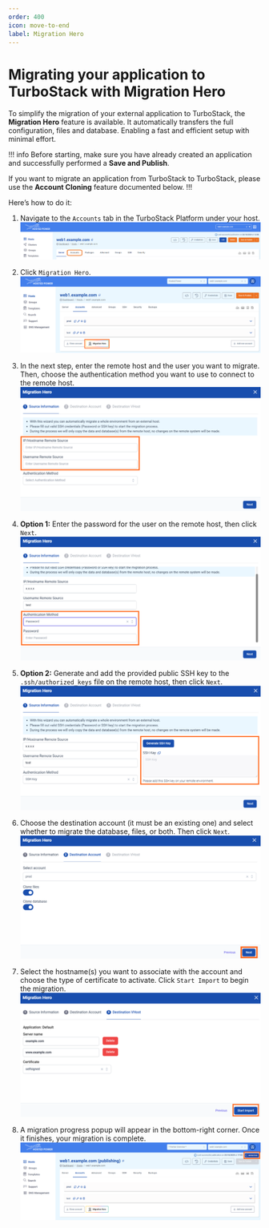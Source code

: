 ```yaml
---
order: 400
icon: move-to-end
label: Migration Hero
---
```


# Migrating your application to TurboStack with Migration Hero

To simplify the migration of your external application to TurboStack, the **Migration Hero** feature is available. It automatically transfers the full configuration, files and database. Enabling a fast and efficient setup with minimal effort.

!!! info
Before starting, make sure you have already created an application and successfully performed a **Save and Publish**.

If you want to migrate an application from TurboStack to TurboStack, please use the **Account Cloning** feature documented below.
!!!

Here’s how to do it:

1. Navigate to the `Accounts` tab in the TurboStack Platform under your host.
![TurboStackNewUser](../../../img/turbostackapp/newapp/tsa_user6.png)

2. Click `Migration Hero`.
![TurboStackNewUser](../../../img/turbostackapp/newapp/tsa_migration_hero1.png)

3. In the next step, enter the remote host and the user you want to migrate. 
Then, choose the authentication method you want to use to connect to the remote host.
![TurboStackNewUser](../../../img/turbostackapp/newapp/tsa_migration_hero2.png)

4. **Option 1:** Enter the password for the user on the remote host, then click `Next`.
![TurboStackNewUser](../../../img/turbostackapp/newapp/tsa_migration_hero3.png)

5. **Option 2:** Generate and add the provided public SSH key to the `.ssh/authorized_keys` file on the remote host, then click `Next`.
![TurboStackNewUser](../../../img/turbostackapp/newapp/tsa_migration_hero4.png)

6. Choose the destination account (it must be an existing one) and select whether to migrate the database, files, or both. Then click `Next`. 
![TurboStackNewUser](../../../img/turbostackapp/newapp/tsa_migration_hero5.png)

7. Select the hostname(s) you want to associate with the account and choose the type of certificate to activate. Click `Start Import` to begin the migration.
![TurboStackNewUser](../../../img/turbostackapp/newapp/tsa_migration_hero6.png)

8. A migration progress popup will appear in the bottom-right corner. Once it finishes, your migration is complete. 
![TurboStackNewUser](../../../img/turbostackapp/newapp/tsa_migration_hero7.png)
